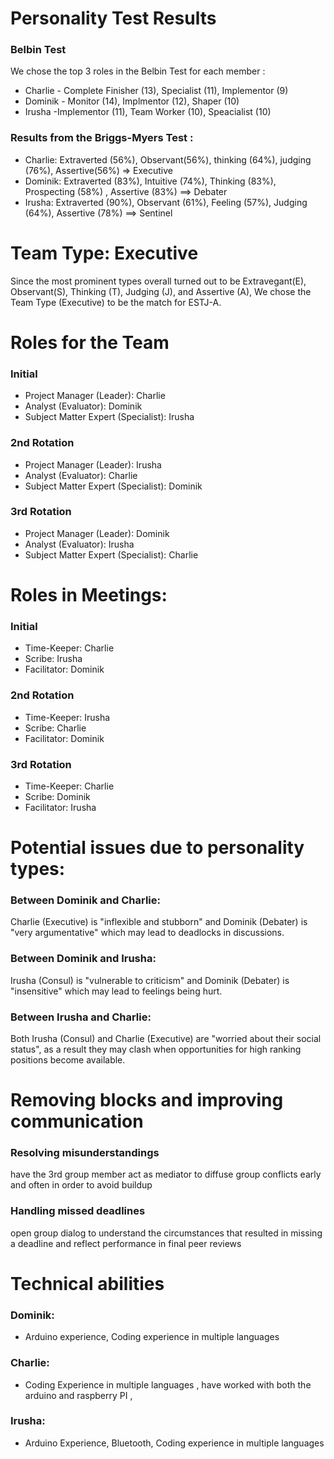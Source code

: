 # Personality Test Results
### Belbin Test 
We chose the top 3 roles in the Belbin Test for each member :
* Charlie - Complete Finisher (13), Specialist (11), Implementor (9)
* Dominik - Monitor (14), Implmentor (12), Shaper (10)
* Irusha -Implementor (11), Team Worker (10), Speacialist (10)

### Results from the Briggs-Myers Test :
* Charlie:  Extraverted (56%), Observant(56%), thinking (64%), judging (76%), Assertive(56%) => Executive   
* Dominik: Extraverted (83%), Intuitive (74%), Thinking (83%), Prospecting (58%) , Assertive (83%) ==> Debater
* Irusha:   Extraverted (90%), Observant (61%), Feeling (57%), Judging (64%), Assertive (78%) ==> Sentinel

# Team Type: Executive
Since the most prominent types overall turned out to be Extravegant(E), Observant(S), Thinking (T), Judging (J), and Assertive (A),
We chose the Team Type (Executive) to be the match for ESTJ-A.

# Roles for the Team
### Initial
* Project Manager (Leader): Charlie
* Analyst (Evaluator): Dominik
* Subject Matter Expert (Specialist): Irusha

### 2nd Rotation
* Project Manager (Leader): Irusha
* Analyst (Evaluator): Charlie
* Subject Matter Expert (Specialist): Dominik

### 3rd Rotation
* Project Manager (Leader): Dominik
* Analyst (Evaluator): Irusha
* Subject Matter Expert (Specialist): Charlie

# Roles in Meetings:
### Initial
* Time-Keeper: Charlie
* Scribe: Irusha
* Facilitator: Dominik

### 2nd Rotation
* Time-Keeper: Irusha
* Scribe:  Charlie
* Facilitator: Dominik

### 3rd Rotation
* Time-Keeper: Charlie
* Scribe:  Dominik
* Facilitator: Irusha

# Potential issues due to personality types:
### Between Dominik and Charlie:
Charlie (Executive) is "inflexible and stubborn" and Dominik (Debater) is "very argumentative" which may lead to deadlocks in discussions.
### Between Dominik and Irusha:
Irusha (Consul) is "vulnerable to criticism" and Dominik (Debater) is "insensitive" which may lead to feelings being hurt.
### Between Irusha and Charlie:
Both Irusha (Consul) and Charlie (Executive) are "worried about their social status", as a result they may clash when opportunities for high ranking positions become available.
# Removing blocks and improving communication
### Resolving misunderstandings 
have the 3rd group member act as mediator to diffuse group conflicts early and often in order to avoid buildup
### Handling missed deadlines 
open group dialog to understand the circumstances that resulted in missing a deadline and reflect performance in final peer reviews


# Technical abilities
### Dominik: 
* Arduino experience, Coding experience in multiple languages  
### Charlie:
* Coding Experience in multiple languages , have worked with both the arduino and raspberry PI ,  
### Irusha: 
* Arduino Experience, Bluetooth, Coding experience in multiple languages  






